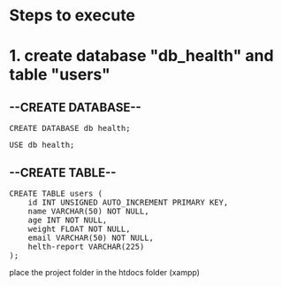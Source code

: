 # Steps to execute 
<h1>1. create database "db_health" and table "users"</h1>
<h2>--CREATE DATABASE--</h2>
<pre>CREATE DATABASE db_health;</pre>
<pre>USE db_health;</pre>

<h2>--CREATE TABLE--</h2>
<pre>
CREATE TABLE users ( 
    id INT UNSIGNED AUTO_INCREMENT PRIMARY KEY,
    name VARCHAR(50) NOT NULL,
    age INT NOT NULL,
    weight FLOAT NOT NULL,
    email VARCHAR(50) NOT NULL,
    helth-report VARCHAR(225)
);
</pre>

<p>place the project folder in the htdocs folder (xampp)</p>